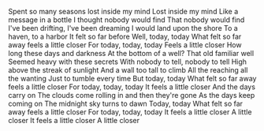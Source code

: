 Spent so many seasons lost inside my mind
Lost inside my mind
Like a message in a bottle
I thought nobody would find
That nobody would find
I've been drifting, I've been dreaming
I would land upon the shore
To a haven, to a harbor
It felt so far before
Well, today, today
What felt so far away feels a little closer
For today, today, today
Feels a little closer
How long these days and darkness
At the bottom of a well?
That old familiar well
Seemed heavy with these secrets
With nobody to tell, nobody to tell
High above the streak of sunlight
And a wall too tall to climb
All the reaching all thе wanting
Just to tumble every timе
But today, today
What felt so far away feels a little closer
For today, today, today
It feels a little closer
And the days carry on
The clouds come rolling in and then they're gone
As the days keep coming on
The midnight sky turns to dawn
Today, today
What felt so far away feels a little closer
For today, today, today
It feels a little closer
A little closer
It feels a little closer
A little closer

